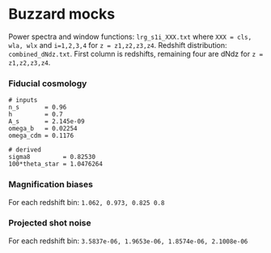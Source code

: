 # Buzzard mocks

Power spectra and window functions: `lrg_s1i_XXX.txt` where `XXX = cls, wla, wlx` and `i=1,2,3,4` for `z = z1,z2,z3,z4`.
Redshift distribution: `combined_dNdz.txt`. First column is redshifts, remaining four are dNdz for `z = z1,z2,z3,z4`.

### Fiducial cosmology
```
# inputs
n_s       = 0.96 
h         = 0.7 
A_s       = 2.145e-09 
omega_b   = 0.02254 
omega_cdm = 0.1176

# derived
sigma8         = 0.82530
100*theta_star = 1.0476264
```

### Magnification biases

For each redshift bin: `1.062, 0.973, 0.825 0.8`

### Projected shot noise

For each redshift bin: `3.5837e-06, 1.9653e-06, 1.8574e-06, 2.1008e-06`